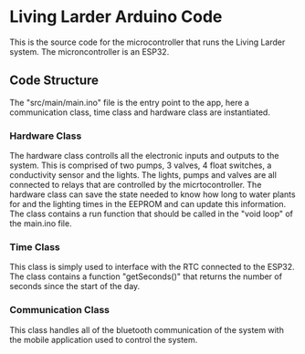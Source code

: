 # Living Larder Arduino Code
This is the source code for the microcontroller that runs the Living Larder system.
The microncontroller is an ESP32.

## Code Structure
The "src/main/main.ino" file is the entry point to the app, here a communication class, time class and hardware class are instantiated.

### Hardware Class
The hardware class controlls all the electronic inputs and outputs to the system. This is comprised of two pumps, 3 valves, 4 float switches, a conductivity sensor and the lights. The lights, pumps and valves are all connected to relays that are controlled by the micrtocontroller. The hardware class can save the state needed to know how long to water plants for and the lighting times in the EEPROM and can update this information. The class contains a run function that should be called in the "void loop" of the main.ino file.

### Time Class
This class is simply used to interface with the RTC connected to the ESP32. The class contains a function "getSeconds()" that returns the number of seconds since the start of the day.

### Communication Class
This class handles all of the bluetooth communication of the system with the mobile application used to control the system. 